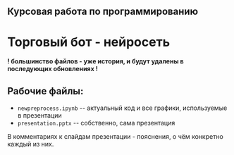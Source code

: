 ## Курсовая работа по программированию
# Торговый бот - нейросеть

**! большинство файлов - уже история, и будут удалены в последующих обновлениях !**

## Рабочие файлы:

- `newpreprocess.ipynb` -- актуальный код и все графики, используемые в презентации
- `presentation.pptx` -- собственно, сама презентация

В комментариях к слайдам презентации - пояснения, о чём конкретно каждый из них. 
